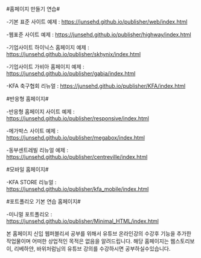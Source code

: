 #홈페이지 만들기 연습#

-기본 표준 사이트 예제 : https://junsehd.github.io/publisher/web/index.html

-웹표준 사이트 예제 : https://junsehd.github.io/publisher/highway/index.html

-기업사이트 하이닉스 홈페이지 예제 : https://junsehd.github.io/publisher/skhynix/index.html

-기업사이트 가비아 홈페이지 예제 : https://junsehd.github.io/publisher/gabia/index.html

-KFA 축구협회 리뉴얼 : https://junsehd.github.io/publisher/KFA/index.html

#반응형 홈페이지# 

-반응형 홈페이지 사이트 예제 : https://junsehd.github.io/publisher/responsive/index.html

-메가박스 사이트 예제 : https://junsehd.github.io/publisher/megabox/index.html

-동부센트레빌 리뉴얼 예제 : https://junsehd.github.io/publisher/centreville/index.html


#모바일 홈페이지#

-KFA STORE 리뉴얼 : https://junsehd.github.io/publisher/kfa_mobile/index.html

#포트폴리오 기본 연습 홈페이지#

-미니멀 포트폴리오 :  https://junsehd.github.io/publisher/Minimal_HTML/index.html


본 홈페이지 신입 웹퍼블리셔 공부를 위해서 유튜브 온라인강의 수강후 기능을 추가한 작업물이며 어떠한 상업적인 목적은 없음을 알려드립니다.
해당 홈페이지는 웹스토리보이, 리베하얀, 바위처럼님의 유튜브 강의를 수강하시면 공부하실수있습니다.

